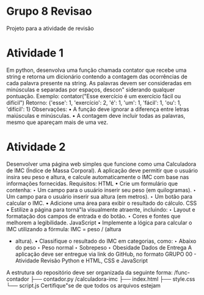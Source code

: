 # Grupo 8 Revisao

Projeto para a atividade de revisão

# Atividade 1
Em python, desenvolva uma função chamada contator que recebe uma string e retorna
um dicionário contendo a contagem das ocorrências de cada palavra presente na string.
As palavras devem ser consideradas em minúsculas e separadas por espaços, descon"
siderando qualquer pontuação.
Exemplo:
contator("Esse exercício é um exercício fácil ou difícil")
Retorno:
{'esse': 1, 'exercício': 2, 'é': 1, 'um': 1, 'fácil': 1, 'ou': 1, 'difícil': 1}
Observações:
• A função deve ignorar a diferença entre letras maiúsculas e minúsculas.
• A contagem deve incluir todas as palavras, mesmo que apareçam mais de uma vez.


# Atividade 2
Desenvolver uma página web simples que funcione como uma Calculadora de IMC (Índice
de Massa Corporal). A aplicação deve permitir que o usuário insira seu peso e altura, e
calcule automaticamente o IMC com base nas informações fornecidas.
Requisitos:
HTML
• Crie um formulário que contenha:
‣ Um campo para o usuário inserir seu peso (em quilogramas).
‣ Um campo para o usuário inserir sua altura (em metros).
‣ Um botão para calcular o IMC.
• Adicione uma área para exibir o resultado do cálculo.
CSS
• Estilize a página para torná"la visualmente atraente, incluindo:
‣ Layout e formatação dos campos de entrada e do botão.
‣ Cores e fontes que melhorem a legibilidade.
JavaScript
• Implemente a lógica para calcular o IMC utilizando a fórmula: IMC = peso / (altura
* altura).
• Classifique o resultado do IMC em categorias, como:
‣ Abaixo do peso
‣ Peso normal
‣ Sobrepeso
‣ Obesidade
Dados de Entrega
A aplicação deve ser entregue via link do GitHub, no formato GRUPO 00 - Atividade Revisão
Python e HTML, CSS e JavaScript


A estrutura do repositório deve ser organizada da seguinte forma:
/func-contador
├── contador.py
/calculadora-imc
├── index.html
├── style.css
└── script.js
Certifique"se de que todos os arquivos estejam
